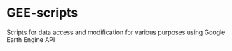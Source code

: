 # GEE-scripts
Scripts for data access and modification for various purposes using Google Earth Engine API

